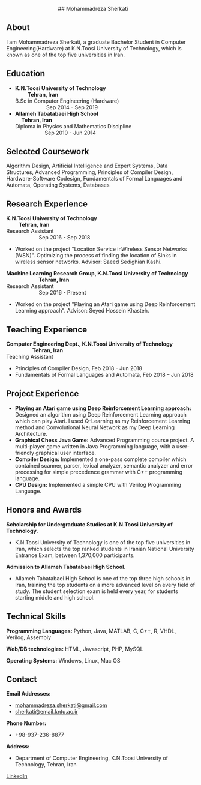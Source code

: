    &nbsp;  &nbsp;  &nbsp;  &nbsp;  &nbsp;  &nbsp;  &nbsp;  &nbsp;  &nbsp;   &nbsp;   &nbsp;  &nbsp; &nbsp; &nbsp; &nbsp;&nbsp;&nbsp;&nbsp;&nbsp;&nbsp;    ## Mohammadreza Sherkati



## About

I am Mohammadreza Sherkati, a graduate Bachelor Student in Computer Engineering(Hardware) at K.N.Toosi University of Technology, which is known as one of the top five universities in Iran.

## Education
- **K.N.Toosi University of Technology &nbsp; &nbsp; &nbsp; &nbsp; &nbsp; &nbsp; &nbsp; &nbsp; &nbsp; &nbsp; &nbsp; &nbsp; &nbsp; &nbsp; &nbsp; &nbsp; &nbsp; &nbsp; &nbsp; &nbsp; &nbsp; &nbsp; &nbsp; &nbsp; &nbsp; &nbsp; &nbsp; &nbsp; &nbsp; &nbsp; &nbsp; &nbsp; &nbsp; &nbsp; &nbsp; &nbsp; &nbsp; &nbsp; &nbsp; &nbsp;         Tehran, Iran**\
B.Sc in Computer Engineering (Hardware) &nbsp; &nbsp; &nbsp; &nbsp; &nbsp; &nbsp; &nbsp; &nbsp; &nbsp; &nbsp; &nbsp; &nbsp; &nbsp; &nbsp; &nbsp; &nbsp; &nbsp; &nbsp; &nbsp; &nbsp; &nbsp; &nbsp; &nbsp; &nbsp; &nbsp; &nbsp; &nbsp; &nbsp; &nbsp; &nbsp; &nbsp; &nbsp; &nbsp; &nbsp; &nbsp; &nbsp;Sep 2014 - Sep 2019
- **Allameh Tabatabaei High School &nbsp; &nbsp; &nbsp; &nbsp; &nbsp; &nbsp; &nbsp; &nbsp; &nbsp; &nbsp; &nbsp; &nbsp; &nbsp; &nbsp; &nbsp; &nbsp; &nbsp; &nbsp; &nbsp; &nbsp; &nbsp; &nbsp; &nbsp; &nbsp; &nbsp; &nbsp; &nbsp; &nbsp; &nbsp; &nbsp; &nbsp; &nbsp; &nbsp; &nbsp; &nbsp; &nbsp; &nbsp; &nbsp; &nbsp; &nbsp; &nbsp; &nbsp;Tehran, Iran**\
Diploma in Physics and Mathematics Discipline &nbsp; &nbsp; &nbsp; &nbsp; &nbsp; &nbsp; &nbsp; &nbsp; &nbsp; &nbsp; &nbsp; &nbsp; &nbsp; &nbsp; &nbsp; &nbsp; &nbsp; &nbsp; &nbsp; &nbsp; &nbsp; &nbsp; &nbsp; &nbsp; &nbsp; &nbsp; &nbsp; &nbsp; &nbsp; &nbsp; &nbsp; Sep 2010 - Jun 2014

## Selected Coursework
Algorithm Design, Artificial Intelligence and Expert Systems, Data Structures, Advanced Programming,
Principles of Compiler Design, Hardware-Software Codesign, Fundamentals of Formal Languages
and Automata, Operating Systems, Databases


## Research Experience
**K.N.Toosi University of Technology &nbsp; &nbsp; &nbsp; &nbsp; &nbsp; &nbsp; &nbsp; &nbsp; &nbsp; &nbsp; &nbsp; &nbsp; &nbsp; &nbsp; &nbsp; &nbsp; &nbsp; &nbsp; &nbsp; &nbsp; &nbsp; &nbsp; &nbsp; &nbsp; &nbsp; &nbsp; &nbsp; &nbsp; &nbsp; &nbsp; &nbsp; &nbsp; &nbsp; &nbsp; &nbsp; &nbsp; &nbsp; &nbsp; &nbsp; &nbsp; &nbsp; &nbsp; &nbsp; &nbsp; Tehran, Iran**\
Research Assistant &nbsp; &nbsp; &nbsp; &nbsp; &nbsp; &nbsp; &nbsp; &nbsp; &nbsp; &nbsp; &nbsp; &nbsp; &nbsp; &nbsp; &nbsp; &nbsp; &nbsp; &nbsp; &nbsp; &nbsp; &nbsp; &nbsp; &nbsp; &nbsp; &nbsp; &nbsp; &nbsp; &nbsp; &nbsp; &nbsp; &nbsp; &nbsp; &nbsp; &nbsp; &nbsp; &nbsp; &nbsp; &nbsp; &nbsp; &nbsp; &nbsp; &nbsp; &nbsp; &nbsp; &nbsp; &nbsp; &nbsp; &nbsp; &nbsp; &nbsp; &nbsp; &nbsp; &nbsp; &nbsp; &nbsp; &nbsp; &nbsp; &nbsp; Sep 2016 - Sep 2018
- Worked on the project "Location Service inWireless Sensor Networks (WSN)". Optimizing the process of
finding the location of Sinks in wireless sensor networks. Advisor: Saeed Sedighian Kashi.

**Machine Learning Research Group, K.N.Toosi University of Technology &nbsp; &nbsp; &nbsp; &nbsp; &nbsp; &nbsp; &nbsp; &nbsp; &nbsp; &nbsp; &nbsp; &nbsp; &nbsp; &nbsp; &nbsp; Tehran, Iran**\
Research Assistant &nbsp; &nbsp; &nbsp; &nbsp; &nbsp; &nbsp; &nbsp; &nbsp; &nbsp; &nbsp; &nbsp; &nbsp; &nbsp; &nbsp; &nbsp; &nbsp; &nbsp; &nbsp; &nbsp; &nbsp; &nbsp; &nbsp; &nbsp; &nbsp; &nbsp; &nbsp; &nbsp; &nbsp; &nbsp; &nbsp; &nbsp; &nbsp; &nbsp; &nbsp; &nbsp; &nbsp; &nbsp; &nbsp; &nbsp; &nbsp; &nbsp; &nbsp; &nbsp; &nbsp; &nbsp; &nbsp; &nbsp; &nbsp; &nbsp; &nbsp; &nbsp; &nbsp; &nbsp; &nbsp; &nbsp; &nbsp; &nbsp; &nbsp; Sep 2016 - Present
- Worked on the project "Playing an Atari game using Deep Reinforcement Learning approach". Advisor:
Seyed Hossein Khasteh.
## Teaching Experience
**Computer Engineering Dept., K.N.Toosi University of Technology &nbsp; &nbsp; &nbsp; &nbsp; &nbsp; &nbsp; &nbsp; &nbsp; &nbsp; &nbsp; &nbsp; &nbsp; &nbsp; &nbsp; &nbsp; &nbsp; &nbsp; &nbsp; &nbsp; &nbsp;Tehran, Iran**\
Teaching Assistant
- Principles of Compiler Design, Feb 2018 - Jun 2018
- Fundamentals of Formal Languages and Automata, Feb 2018 – Jun 2018

## Project Experience
- **Playing an Atari game using Deep Reinforcement Learning approach:** Designed an algorithm using Deep Reinforcement Learning approach which can play Atari. I used Q-Learning as my Reinforcement Learning method and Convolutional Neural Network as my Deep Learning Architecture.
- **Graphical Chess Java Game:** Advanced Programming course project. A multi-player game written
in Java Programming language, with a user-friendly graphical user interface.
- **Compiler Design:** Implemented a one-pass complete compiler which contained scanner, parser,
lexical analyzer, semantic analyzer and error processing for simple precedence grammar with C++
programming language.
- **CPU Design:** Implemented a simple CPU with Verilog Programming Language.

## Honors and Awards
**Scholarship for Undergraduate Studies at K.N.Toosi University of Technology.**
- K.N.Toosi University of Technology is one of the top five universities in Iran, which selects the top
ranked students in Iranian National University Entrance Exam, between 1,370,000 participants.

**Admission to Allameh Tabatabaei High School.**
- Allameh Tabatabaei High School is one of the top three high schools in Iran, training the top
students on a more advanced level on every field of study. The student selection exam is held every
year, for students starting middle and high school.

## Technical Skills
**Programming Languages:** Python, Java, MATLAB, C, C++, R, VHDL, Verilog, Assembly

**Web/DB technologies:** HTML, Javascript, PHP, MySQL

**Operating Systems:** Windows, Linux, Mac OS

## Contact
**Email Addresses:**
- mohammadreza.sherkati@gmail.com
- sherkati@email.kntu.ac.ir

**Phone Number:**
- +98-937-236-8877

**Address:**
- Department of Computer Engineering, K.N.Toosi University of Technology, Tehran, Iran


[LinkedIn](https://www.linkedin.com/in/mohammadreza-sherkati-ba7971124/)
